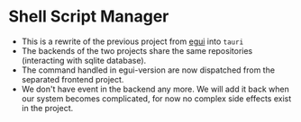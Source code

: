# Shell Script Manager

- This is a rewrite of the previous project from [egui](https://github.com/machingclee/2025-10-15-shell-script-manager) into `tauri`
- The backends of the two projects share the same repositories (interacting with sqlite database). 
- The command handled in egui-version are now dispatched from the separated frontend project.
- We don't have event in the backend any more. We will add it back when our system becomes complicated, for now no complex side effects exist in the project.
